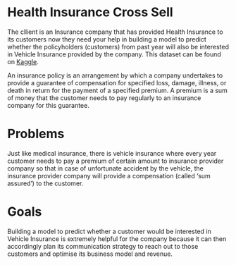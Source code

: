 # Health Insurance Cross Sell
The cllient is an Insurance company that has provided Health Insurance to its customers now they need your help in building a model to predict whether the policyholders (customers) from past year will also be interested in Vehicle Insurance provided by the company. This dataset can be found on [Kaggle](https://www.kaggle.com/anmolkumar/health-insurance-cross-sell-prediction).

An insurance policy is an arrangement by which a company undertakes to provide a guarantee of compensation for specified loss, damage, illness, or death in return for the payment of a specified premium. A premium is a sum of money that the customer needs to pay regularly to an insurance company for this guarantee.

# Problems
Just like medical insurance, there is vehicle insurance where every year customer needs to pay a premium of certain amount to insurance provider company so that in case of unfortunate accident by the vehicle, the insurance provider company will provide a compensation (called ‘sum assured’) to the customer.

# Goals
Building a model to predict whether a customer would be interested in Vehicle Insurance is extremely helpful for the company because it can then accordingly plan its communication strategy to reach out to those customers and optimise its business model and revenue.
